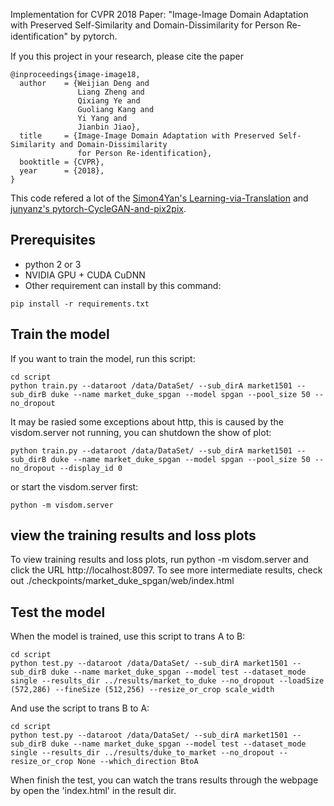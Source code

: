 Implementation for CVPR 2018 Paper: "Image-Image Domain Adaptation with Preserved Self-Similarity and
Domain-Dissimilarity for Person Re-identiﬁcation" by pytorch.

If you this project in your research, please cite the paper

```
@inproceedings{image-image18,
  author    = {Weijian Deng and
               Liang Zheng and
               Qixiang Ye and
               Guoliang Kang and
               Yi Yang and
               Jianbin Jiao},
  title     = {Image-Image Domain Adaptation with Preserved Self-Similarity and Domain-Dissimilarity
               for Person Re-identification},
  booktitle = {CVPR},
  year      = {2018},
}
```

This code refered a lot of the [Simon4Yan's Learning-via-Translation](https://github.com/Simon4Yan/Learning-via-Translation) and [junyanz's pytorch-CycleGAN-and-pix2pix](https://github.com/junyanz/pytorch-CycleGAN-and-pix2pix).



## Prerequisites 
- python 2 or 3
- NVIDIA GPU + CUDA CuDNN
- Other requirement can install by this command:
```
pip install -r requirements.txt
```

## Train the model
If you want to train the model, run this script:
```
cd script
python train.py --dataroot /data/DataSet/ --sub_dirA market1501 --sub_dirB duke --name market_duke_spgan --model spgan --pool_size 50 --no_dropout 
```
It may be rasied some exceptions about http, this is caused by the visdom.server not running, you can shutdown the show of plot:
```
python train.py --dataroot /data/DataSet/ --sub_dirA market1501 --sub_dirB duke --name market_duke_spgan --model spgan --pool_size 50 --no_dropout --display_id 0
```
or start the visdom.server first:
```
python -m visdom.server
```


## view the training results and loss plots
To view training results and loss plots, run python -m visdom.server and click the URL http://localhost:8097. To see more intermediate results, check out ./checkpoints/market_duke_spgan/web/index.html


## Test the model
When the model is trained, use this script to trans A to B:

```
cd script
python test.py --dataroot /data/DataSet/ --sub_dirA market1501 --sub_dirB duke --name market_duke_spgan --model test --dataset_mode single --results_dir ../results/market_to_duke --no_dropout --loadSize (572,286) --fineSize (512,256) --resize_or_crop scale_width
```
And use the script to trans B to A:
```
cd script
python test.py --dataroot /data/DataSet/ --sub_dirA market1501 --sub_dirB duke --name market_duke_spgan --model test --dataset_mode single --results_dir ../results/duke_to_market --no_dropout --resize_or_crop None --which_direction BtoA
```

When finish the test, you can watch the trans results through the webpage by open the 'index.html' in the result dir.



